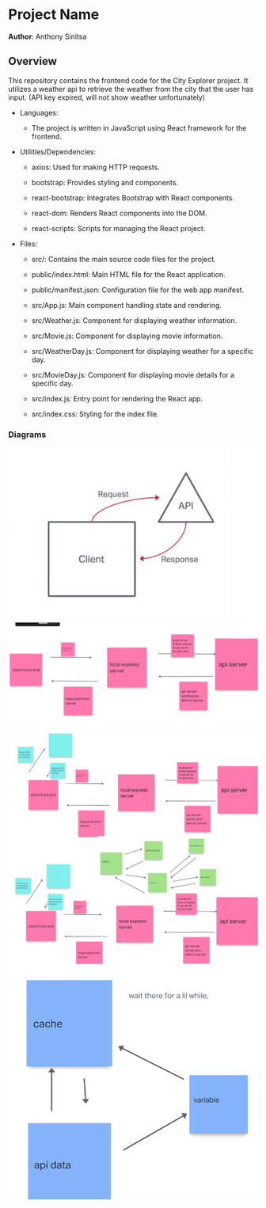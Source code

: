 # Project Name

**Author**: Anthony Sinitsa

## Overview

This repository contains the frontend code for the City Explorer project. It utilizes a weather api to retrieve the weather from the city that the user has input. (API key expired, will not show weather unfortunately)

- Languages:

  - The project is written in JavaScript using React framework for the frontend.

- Utilities/Dependencies:

  - axios: Used for making HTTP requests.

  - bootstrap: Provides styling and components.

  - react-bootstrap: Integrates Bootstrap with React components.

  - react-dom: Renders React components into the DOM.

  - react-scripts: Scripts for managing the React project.

- Files:

  - src/: Contains the main source code files for the project.

  - public/index.html: Main HTML file for the React application.

  - public/manifest.json: Configuration file for the web app manifest.

  - src/App.js: Main component handling state and rendering.

  - src/Weather.js: Component for displaying weather information.

  - src/Movie.js: Component for displaying movie information.

  - src/WeatherDay.js: Component for displaying weather for a specific day.

  - src/MovieDay.js: Component for displaying movie details for a specific day.

  - src/index.js: Entry point for rendering the React app.

  - src/index.css: Styling for the index file.

### Diagrams

![diagram](screeny1.png)
![diagram](screeny2.png)
![diagram](screeny3.png)
![diagram](screeny4.png)
![diagram](screeny5.png)
